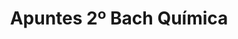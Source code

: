 ---
title: "Apuntes 2º Bach Química"  # Add a page title.
summary: "Apuntes de Química de 2º Bach."  # Add a page description.
type: "widget_page"  # Page type is a Widget Page
url: "recursos-fisica-quimica/apuntes/2bach-quimica"
---